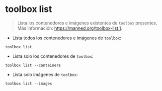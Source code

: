 # toolbox list

> Lista los contenedores e imágenes existentes de `toolbox` presentes.
> Más información: <https://manned.org/toolbox-list.1>.

- Lista todos los contenedores e imágenes de `toolbox`:

`toolbox list`

- Lista solo los contenedores de `toolbox`:

`toolbox list --containers`

- Lista solo imágenes de `toolbox`:

`toolbox list --images`
